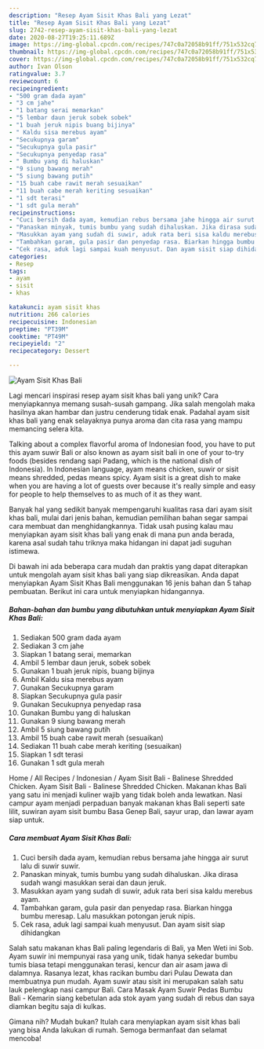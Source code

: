 ```yaml
---
description: "Resep Ayam Sisit Khas Bali yang Lezat"
title: "Resep Ayam Sisit Khas Bali yang Lezat"
slug: 2742-resep-ayam-sisit-khas-bali-yang-lezat
date: 2020-08-27T19:25:11.689Z
image: https://img-global.cpcdn.com/recipes/747c0a72058b91ff/751x532cq70/ayam-sisit-khas-bali-foto-resep-utama.jpg
thumbnail: https://img-global.cpcdn.com/recipes/747c0a72058b91ff/751x532cq70/ayam-sisit-khas-bali-foto-resep-utama.jpg
cover: https://img-global.cpcdn.com/recipes/747c0a72058b91ff/751x532cq70/ayam-sisit-khas-bali-foto-resep-utama.jpg
author: Ivan Olson
ratingvalue: 3.7
reviewcount: 6
recipeingredient:
- "500 gram dada ayam"
- "3 cm jahe"
- "1 batang serai memarkan"
- "5 lembar daun jeruk sobek sobek"
- "1 buah jeruk nipis buang bijinya"
- " Kaldu sisa merebus ayam"
- "Secukupnya garam"
- "Secukupnya gula pasir"
- "Secukupnya penyedap rasa"
- " Bumbu yang di haluskan"
- "9 siung bawang merah"
- "5 siung bawang putih"
- "15 buah cabe rawit merah sesuaikan"
- "11 buah cabe merah keriting sesuaikan"
- "1 sdt terasi"
- "1 sdt gula merah"
recipeinstructions:
- "Cuci bersih dada ayam, kemudian rebus bersama jahe hingga air surut lalu di suwir suwir."
- "Panaskan minyak, tumis bumbu yang sudah dihaluskan. Jika dirasa sudah wangi masukkan serai dan daun jeruk."
- "Masukkan ayam yang sudah di suwir, aduk rata beri sisa kaldu merebus ayam."
- "Tambahkan garam, gula pasir dan penyedap rasa. Biarkan hingga bumbu meresap. Lalu masukkan potongan jeruk nipis."
- "Cek rasa, aduk lagi sampai kuah menyusut. Dan ayam sisit siap dihidangkan"
categories:
- Resep
tags:
- ayam
- sisit
- khas

katakunci: ayam sisit khas 
nutrition: 266 calories
recipecuisine: Indonesian
preptime: "PT39M"
cooktime: "PT49M"
recipeyield: "2"
recipecategory: Dessert

---
```



![Ayam Sisit Khas Bali](https://img-global.cpcdn.com/recipes/747c0a72058b91ff/751x532cq70/ayam-sisit-khas-bali-foto-resep-utama.jpg)

Lagi mencari inspirasi resep ayam sisit khas bali yang unik? Cara menyiapkannya memang susah-susah gampang. Jika salah mengolah maka hasilnya akan hambar dan justru cenderung tidak enak. Padahal ayam sisit khas bali yang enak selayaknya punya aroma dan cita rasa yang mampu memancing selera kita.

Talking about a complex flavorful aroma of Indonesian food, you have to put this ayam suwir Bali or also known as ayam sisit bali in one of your to-try foods (besides rendang sapi Padang, which is the national dish of Indonesia). In Indonesian language, ayam means chicken, suwir or sisit means shredded, pedas means spicy. Ayam sisit is a great dish to make when you are having a lot of guests over because it&#39;s really simple and easy for people to help themselves to as much of it as they want.

Banyak hal yang sedikit banyak mempengaruhi kualitas rasa dari ayam sisit khas bali, mulai dari jenis bahan, kemudian pemilihan bahan segar sampai cara membuat dan menghidangkannya. Tidak usah pusing kalau mau menyiapkan ayam sisit khas bali yang enak di mana pun anda berada, karena asal sudah tahu triknya maka hidangan ini dapat jadi suguhan istimewa.


Di bawah ini ada beberapa cara mudah dan praktis yang dapat diterapkan untuk mengolah ayam sisit khas bali yang siap dikreasikan. Anda dapat menyiapkan Ayam Sisit Khas Bali menggunakan 16 jenis bahan dan 5 tahap pembuatan. Berikut ini cara untuk menyiapkan hidangannya.

<!--inarticleads1-->

##### Bahan-bahan dan bumbu yang dibutuhkan untuk menyiapkan Ayam Sisit Khas Bali:

1. Sediakan 500 gram dada ayam
1. Sediakan 3 cm jahe
1. Siapkan 1 batang serai, memarkan
1. Ambil 5 lembar daun jeruk, sobek sobek
1. Gunakan 1 buah jeruk nipis, buang bijinya
1. Ambil  Kaldu sisa merebus ayam
1. Gunakan Secukupnya garam
1. Siapkan Secukupnya gula pasir
1. Gunakan Secukupnya penyedap rasa
1. Gunakan  Bumbu yang di haluskan
1. Gunakan 9 siung bawang merah
1. Ambil 5 siung bawang putih
1. Ambil 15 buah cabe rawit merah (sesuaikan)
1. Sediakan 11 buah cabe merah keriting (sesuaikan)
1. Siapkan 1 sdt terasi
1. Gunakan 1 sdt gula merah


Home / All Recipes / Indonesian / Ayam Sisit Bali - Balinese Shredded Chicken. Ayam Sisit Bali - Balinese Shredded Chicken. Makanan khas Bali yang satu ini menjadi kuliner wajib yang tidak boleh anda lewatkan. Nasi campur ayam menjadi perpaduan banyak makanan khas Bali seperti sate lilit, suwiran ayam sisit bumbu Basa Genep Bali, sayur urap, dan lawar ayam siap untuk. 

<!--inarticleads2-->

##### Cara membuat Ayam Sisit Khas Bali:

1. Cuci bersih dada ayam, kemudian rebus bersama jahe hingga air surut lalu di suwir suwir.
1. Panaskan minyak, tumis bumbu yang sudah dihaluskan. Jika dirasa sudah wangi masukkan serai dan daun jeruk.
1. Masukkan ayam yang sudah di suwir, aduk rata beri sisa kaldu merebus ayam.
1. Tambahkan garam, gula pasir dan penyedap rasa. Biarkan hingga bumbu meresap. Lalu masukkan potongan jeruk nipis.
1. Cek rasa, aduk lagi sampai kuah menyusut. Dan ayam sisit siap dihidangkan


Salah satu makanan khas Bali paling legendaris di Bali, ya Men Weti ini Sob. Ayam suwir ini mempunyai rasa yang unik, tidak hanya sekedar bumbu tumis biasa tetapi menggunakan terasi, kencur dan air asam jawa di dalamnya. Rasanya lezat, khas racikan bumbu dari Pulau Dewata dan membuatnya pun mudah. Ayam suwir atau sisit ini merupakan salah satu lauk pelengkap nasi campur Bali. Cara Masak Ayam Suwir Pedas Bumbu Bali - Kemarin siang kebetulan ada stok ayam yang sudah di rebus dan saya diamkan begitu saja di kulkas. 

Gimana nih? Mudah bukan? Itulah cara menyiapkan ayam sisit khas bali yang bisa Anda lakukan di rumah. Semoga bermanfaat dan selamat mencoba!
